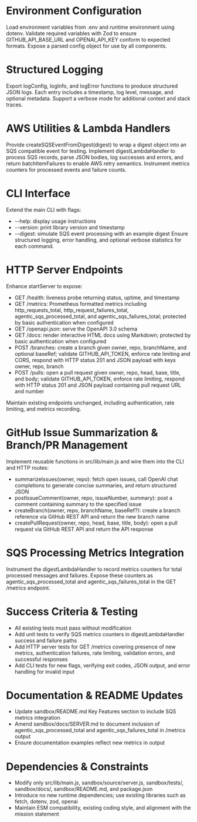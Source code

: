 # Environment Configuration

Load environment variables from .env and runtime environment using dotenv. Validate required variables with Zod to ensure GITHUB_API_BASE_URL and OPENAI_API_KEY conform to expected formats. Expose a parsed config object for use by all components.

# Structured Logging

Export logConfig, logInfo, and logError functions to produce structured JSON logs. Each entry includes a timestamp, log level, message, and optional metadata. Support a verbose mode for additional context and stack traces.

# AWS Utilities & Lambda Handlers

Provide createSQSEventFromDigest(digest) to wrap a digest object into an SQS compatible event for testing. Implement digestLambdaHandler to process SQS records, parse JSON bodies, log successes and errors, and return batchItemFailures to enable AWS retry semantics. Instrument metrics counters for processed events and failure counts.

# CLI Interface

Extend the main CLI with flags:
- --help: display usage instructions
- --version: print library version and timestamp
- --digest: simulate SQS event processing with an example digest
Ensure structured logging, error handling, and optional verbose statistics for each command.

# HTTP Server Endpoints

Enhance startServer to expose:
- GET /health: liveness probe returning status, uptime, and timestamp
- GET /metrics: Prometheus formatted metrics including http_requests_total, http_request_failures_total, agentic_sqs_processed_total, and agentic_sqs_failures_total; protected by basic authentication when configured
- GET /openapi.json: serve the OpenAPI 3.0 schema
- GET /docs: render interactive HTML docs using Markdown; protected by basic authentication when configured
- POST /branches: create a branch given owner, repo, branchName, and optional baseRef; validate GITHUB_API_TOKEN, enforce rate limiting and CORS, respond with HTTP status 201 and JSON payload with keys owner, repo, branch
- POST /pulls: open a pull request given owner, repo, head, base, title, and body; validate GITHUB_API_TOKEN, enforce rate limiting, respond with HTTP status 201 and JSON payload containing pull request URL and number

Maintain existing endpoints unchanged, including authentication, rate limiting, and metrics recording.

# GitHub Issue Summarization & Branch/PR Management

Implement reusable functions in src/lib/main.js and wire them into the CLI and HTTP routes:
- summarizeIssues(owner, repo): fetch open issues, call OpenAI chat completions to generate concise summaries, and return structured JSON
- postIssueComment(owner, repo, issueNumber, summary): post a comment containing summary to the specified issue
- createBranch(owner, repo, branchName, baseRef?): create a branch reference via GitHub REST API and return the new branch name
- createPullRequest(owner, repo, head, base, title, body): open a pull request via GitHub REST API and return the API response

# SQS Processing Metrics Integration

Instrument the digestLambdaHandler to record metrics counters for total processed messages and failures. Expose these counters as agentic_sqs_processed_total and agentic_sqs_failures_total in the GET /metrics endpoint.

# Success Criteria & Testing

- All existing tests must pass without modification
- Add unit tests to verify SQS metrics counters in digestLambdaHandler success and failure paths
- Add HTTP server tests for GET /metrics covering presence of new metrics, authentication failures, rate limiting, validation errors, and successful responses
- Add CLI tests for new flags, verifying exit codes, JSON output, and error handling for invalid input

# Documentation & README Updates

- Update sandbox/README.md Key Features section to include SQS metrics integration
- Amend sandbox/docs/SERVER.md to document inclusion of agentic_sqs_processed_total and agentic_sqs_failures_total in /metrics output
- Ensure documentation examples reflect new metrics in output

# Dependencies & Constraints

- Modify only src/lib/main.js, sandbox/source/server.js, sandbox/tests/, sandbox/docs/, sandbox/README.md, and package.json
- Introduce no new runtime dependencies; use existing libraries such as fetch, dotenv, zod, openai
- Maintain ESM compatibility, existing coding style, and alignment with the mission statement